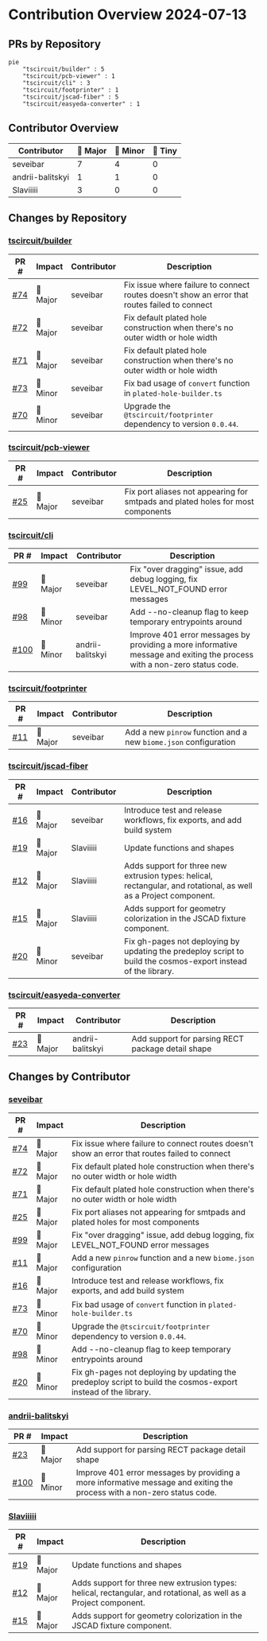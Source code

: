 # Contribution Overview 2024-07-13

## PRs by Repository

```mermaid
pie
    "tscircuit/builder" : 5
    "tscircuit/pcb-viewer" : 1
    "tscircuit/cli" : 3
    "tscircuit/footprinter" : 1
    "tscircuit/jscad-fiber" : 5
    "tscircuit/easyeda-converter" : 1
```

## Contributor Overview

| Contributor | 🐳 Major | 🐙 Minor | 🐌 Tiny |
|-------------|-------|-------|-------|
| seveibar | 7 | 4 | 0 |
| andrii-balitskyi | 1 | 1 | 0 |
| Slaviiiii | 3 | 0 | 0 |

## Changes by Repository

### [tscircuit/builder](https://github.com/tscircuit/builder)

| PR # | Impact | Contributor | Description |
|------|--------|-------------|-------------|
| [#74](https://github.com/tscircuit/builder/pull/74) | 🐳 Major | seveibar | Fix issue where failure to connect routes doesn't show an error that routes failed to connect |
| [#72](https://github.com/tscircuit/builder/pull/72) | 🐳 Major | seveibar | Fix default plated hole construction when there's no outer width or hole width |
| [#71](https://github.com/tscircuit/builder/pull/71) | 🐳 Major | seveibar | Fix default plated hole construction when there's no outer width or hole width |
| [#73](https://github.com/tscircuit/builder/pull/73) | 🐙 Minor | seveibar | Fix bad usage of `convert` function in `plated-hole-builder.ts` |
| [#70](https://github.com/tscircuit/builder/pull/70) | 🐙 Minor | seveibar | Upgrade the `@tscircuit/footprinter` dependency to version `0.0.44`. |

### [tscircuit/pcb-viewer](https://github.com/tscircuit/pcb-viewer)

| PR # | Impact | Contributor | Description |
|------|--------|-------------|-------------|
| [#25](https://github.com/tscircuit/pcb-viewer/pull/25) | 🐳 Major | seveibar | Fix port aliases not appearing for smtpads and plated holes for most components |

### [tscircuit/cli](https://github.com/tscircuit/cli)

| PR # | Impact | Contributor | Description |
|------|--------|-------------|-------------|
| [#99](https://github.com/tscircuit/cli/pull/99) | 🐳 Major | seveibar | Fix "over dragging" issue, add debug logging, fix LEVEL_NOT_FOUND error messages |
| [#98](https://github.com/tscircuit/cli/pull/98) | 🐙 Minor | seveibar | Add --no-cleanup flag to keep temporary entrypoints around |
| [#100](https://github.com/tscircuit/cli/pull/100) | 🐙 Minor | andrii-balitskyi | Improve 401 error messages by providing a more informative message and exiting the process with a non-zero status code. |

### [tscircuit/footprinter](https://github.com/tscircuit/footprinter)

| PR # | Impact | Contributor | Description |
|------|--------|-------------|-------------|
| [#11](https://github.com/tscircuit/footprinter/pull/11) | 🐳 Major | seveibar | Add a new `pinrow` function and a new `biome.json` configuration |

### [tscircuit/jscad-fiber](https://github.com/tscircuit/jscad-fiber)

| PR # | Impact | Contributor | Description |
|------|--------|-------------|-------------|
| [#16](https://github.com/tscircuit/jscad-fiber/pull/16) | 🐳 Major | seveibar | Introduce test and release workflows, fix exports, and add build system |
| [#19](https://github.com/tscircuit/jscad-fiber/pull/19) | 🐳 Major | Slaviiiii | Update functions and shapes |
| [#12](https://github.com/tscircuit/jscad-fiber/pull/12) | 🐳 Major | Slaviiiii | Adds support for three new extrusion types: helical, rectangular, and rotational, as well as a Project component. |
| [#15](https://github.com/tscircuit/jscad-fiber/pull/15) | 🐳 Major | Slaviiiii | Adds support for geometry colorization in the JSCAD fixture component. |
| [#20](https://github.com/tscircuit/jscad-fiber/pull/20) | 🐙 Minor | seveibar | Fix gh-pages not deploying by updating the predeploy script to build the cosmos-export instead of the library. |

### [tscircuit/easyeda-converter](https://github.com/tscircuit/easyeda-converter)

| PR # | Impact | Contributor | Description |
|------|--------|-------------|-------------|
| [#23](https://github.com/tscircuit/easyeda-converter/pull/23) | 🐳 Major | andrii-balitskyi | Add support for parsing RECT package detail shape |

## Changes by Contributor

### [seveibar](https://github.com/seveibar)

| PR # | Impact | Description |
|------|--------|-------------|
| [#74](https://github.com/tscircuit/builder/pull/74) | 🐳 Major | Fix issue where failure to connect routes doesn't show an error that routes failed to connect |
| [#72](https://github.com/tscircuit/builder/pull/72) | 🐳 Major | Fix default plated hole construction when there's no outer width or hole width |
| [#71](https://github.com/tscircuit/builder/pull/71) | 🐳 Major | Fix default plated hole construction when there's no outer width or hole width |
| [#25](https://github.com/tscircuit/pcb-viewer/pull/25) | 🐳 Major | Fix port aliases not appearing for smtpads and plated holes for most components |
| [#99](https://github.com/tscircuit/cli/pull/99) | 🐳 Major | Fix "over dragging" issue, add debug logging, fix LEVEL_NOT_FOUND error messages |
| [#11](https://github.com/tscircuit/footprinter/pull/11) | 🐳 Major | Add a new `pinrow` function and a new `biome.json` configuration |
| [#16](https://github.com/tscircuit/jscad-fiber/pull/16) | 🐳 Major | Introduce test and release workflows, fix exports, and add build system |
| [#73](https://github.com/tscircuit/builder/pull/73) | 🐙 Minor | Fix bad usage of `convert` function in `plated-hole-builder.ts` |
| [#70](https://github.com/tscircuit/builder/pull/70) | 🐙 Minor | Upgrade the `@tscircuit/footprinter` dependency to version `0.0.44`. |
| [#98](https://github.com/tscircuit/cli/pull/98) | 🐙 Minor | Add --no-cleanup flag to keep temporary entrypoints around |
| [#20](https://github.com/tscircuit/jscad-fiber/pull/20) | 🐙 Minor | Fix gh-pages not deploying by updating the predeploy script to build the cosmos-export instead of the library. |

### [andrii-balitskyi](https://github.com/andrii-balitskyi)

| PR # | Impact | Description |
|------|--------|-------------|
| [#23](https://github.com/tscircuit/easyeda-converter/pull/23) | 🐳 Major | Add support for parsing RECT package detail shape |
| [#100](https://github.com/tscircuit/cli/pull/100) | 🐙 Minor | Improve 401 error messages by providing a more informative message and exiting the process with a non-zero status code. |

### [Slaviiiii](https://github.com/Slaviiiii)

| PR # | Impact | Description |
|------|--------|-------------|
| [#19](https://github.com/tscircuit/jscad-fiber/pull/19) | 🐳 Major | Update functions and shapes |
| [#12](https://github.com/tscircuit/jscad-fiber/pull/12) | 🐳 Major | Adds support for three new extrusion types: helical, rectangular, and rotational, as well as a Project component. |
| [#15](https://github.com/tscircuit/jscad-fiber/pull/15) | 🐳 Major | Adds support for geometry colorization in the JSCAD fixture component. |

